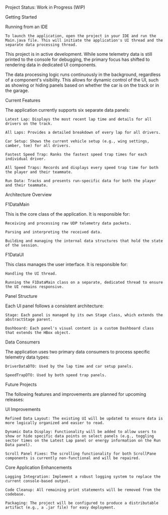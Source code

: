 Project Status: Work in Progress (WIP)

Getting Started

Running from an IDE

    To launch the application, open the project in your IDE and run the Main.java file. This will initiate the application's UI thread and the separate data processing thread.

This project is in active development. While some telemetry data is still printed to the console for debugging, the primary focus has shifted to rendering data in dedicated UI components.

The data processing logic runs continuously in the background, regardless of a component's visibility. This allows for dynamic control of the UI, such as showing or hiding panels based on whether the car is on the track or in the garage.

Current Features

The application currently supports six separate data panels:

    Latest Lap: Displays the most recent lap time and details for all drivers on the track.

    All Laps: Provides a detailed breakdown of every lap for all drivers.

    Car Setup: Shows the current vehicle setup (e.g., wing settings, camber, toe) for all drivers.

    Fastest Speed Trap: Ranks the fastest speed trap times for each individual driver.

    All Speed Traps: Records and displays every speed trap time for both the player and their teammate.

    Run Data: Tracks and presents run-specific data for both the player and their teammate.

Architecture Overview

F1DataMain

This is the core class of the application. It is responsible for:

    Receiving and processing raw UDP telemetry data packets.

    Parsing and interpreting the received data.

    Building and managing the internal data structures that hold the state of the session.

F1DataUI

This class manages the user interface. It is responsible for:

    Handling the UI thread.

    Running the F1DataMain class on a separate, dedicated thread to ensure the UI remains responsive.

Panel Structure

Each UI panel follows a consistent architecture:

    Stage: Each panel is managed by its own Stage class, which extends the abstractStage parent.

    Dashboard: Each panel's visual content is a custom Dashboard class that extends the HBox object. 
Data Consumers

The application uses two primary data consumers to process specific telemetry data types:

    DriverDataDTO: Used by the lap time and car setup panels.

    SpeedTrapDTO: Used by both speed trap panels.

Future Projects

The following features and improvements are planned for upcoming releases:

UI Improvements

    Refined Data Layout: The existing UI will be updated to ensure data is more logically organized and easier to read.

    Dynamic Data Display: Functionality will be added to allow users to show or hide specific data points on select panels (e.g., toggling sector times on the Latest Lap panel or energy information on the Run Data panel).

    Scroll Panel Fixes: The scrolling functionality for both ScrollPane components is currently non-functional and will be repaired.

Core Application Enhancements

    Logging Integration: Implement a robust logging system to replace the current console-based output.

    Code Cleanup: All remaining print statements will be removed from the codebase.

    Packaging: The project will be configured to produce a distributable artifact (e.g., a .jar file) for easy deployment.